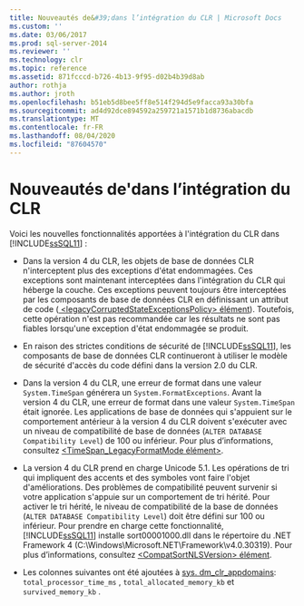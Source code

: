 ```yaml
---
title: Nouveautés de&#39;dans l’intégration du CLR | Microsoft Docs
ms.custom: ''
ms.date: 03/06/2017
ms.prod: sql-server-2014
ms.reviewer: ''
ms.technology: clr
ms.topic: reference
ms.assetid: 871fcccd-b726-4b13-9f95-d02b4b39d8ab
author: rothja
ms.author: jroth
ms.openlocfilehash: b51eb5d8bee5ff8e514f294d5e9facca93a30bfa
ms.sourcegitcommit: ad4d92dce894592a259721a1571b1d8736abacdb
ms.translationtype: MT
ms.contentlocale: fr-FR
ms.lasthandoff: 08/04/2020
ms.locfileid: "87604570"
---
```

# <a name="what39s-new-in-clr-integration"></a>Nouveautés de&#39;dans l’intégration du CLR
  Voici les nouvelles fonctionnalités apportées à l'intégration du CLR dans [!INCLUDE[ssSQL11](../../../includes/sssql11-md.md)] :  
  
-   Dans la version 4 du CLR, les objets de base de données CLR n'interceptent plus des exceptions d'état endommagées. Ces exceptions sont maintenant interceptées dans l'intégration du CLR qui héberge la couche. Ces exceptions peuvent toujours être interceptées par les composants de base de données CLR en définissant un attribut de code ([ \<legacyCorruptedStateExceptionsPolicy> élément](https://go.microsoft.com/fwlink/?LinkId=204954)). Toutefois, cette opération n'est pas recommandée car les résultats ne sont pas fiables lorsqu'une exception d'état endommagée se produit.  
  
-   En raison des strictes conditions de sécurité de [!INCLUDE[ssSQL11](../../../includes/sssql11-md.md)], les composants de base de données CLR continueront à utiliser le modèle de sécurité d'accès du code défini dans la version 2.0 du CLR.  
  
-   Dans la version 4 du CLR, une erreur de format dans une valeur `System.TimeSpan` générera un `System.FormatExceptions`. Avant la version 4 du CLR, une erreur de format dans une valeur `System.TimeSpan` était ignorée. Les applications de base de données qui s'appuient sur le comportement antérieur à la version 4 du CLR doivent s'exécuter avec un niveau de compatibilité de base de données (`ALTER DATABASE Compatibility Level`) de 100 ou inférieur. Pour plus d’informations, consultez [<TimeSpan_LegacyFormatMode élément>](https://go.microsoft.com/fwlink/?LinkId=205109).  
  
-   La version 4 du CLR prend en charge Unicode 5.1. Les opérations de tri qui impliquent des accents et des symboles vont faire l'objet d'améliorations. Des problèmes de compatibilité peuvent survenir si votre application s'appuie sur un comportement de tri hérité. Pour activer le tri hérité, le niveau de compatibilité de la base de données (`ALTER DATABASE Compatibility Level`) doit être défini sur 100 ou inférieur. Pour prendre en charge cette fonctionnalité, [!INCLUDE[ssSQL11](../../../includes/sssql11-md.md)] installe sort00001000.dll dans le répertoire du .NET Framework 4 (C:\Windows\Microsoft.NET\Framework\v4.0.30319). Pour plus d’informations, consultez [ \<CompatSortNLSVersion> élément](https://go.microsoft.com/fwlink/?LinkId=205110).  
  
-   Les colonnes suivantes ont été ajoutées à [sys. dm_clr_appdomains](/sql/relational-databases/system-dynamic-management-views/sys-dm-clr-appdomains-transact-sql): `total_processor_time_ms` , `total_allocated_memory_kb` et `survived_memory_kb` .  
  
  
